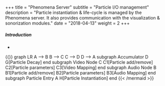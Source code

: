 +++
title = "Phenomena Server"
subtitle = "Particle I/O management"
description = "Particle instantiation & life-cycle is managed by the Phenomena server. It also provides communication with the visualization & sonorization modules."
date = "2018-04-13"
weight = 2
+++

##### Introduction
-

{{<mermaid align="left">}}
graph LR
    A --> B
    B --> C
    C --> D
    D --> A
    subgraph Accumulator
    D
    G[Particle Decay]
    end
    subgraph Video Node
    C
    C1[Particle add/remove]
    C2[Particle parameters]
    C3[Video Mapping]
    end
    subgraph Audio Node
    B
    B1[Particle add/remove]
    B2[Particle parameters]
    B3[Audio Mapping]
    end
    subgraph Particle Entry
    A
    H[Particle Instantiation]
    end
{{< /mermaid >}}
